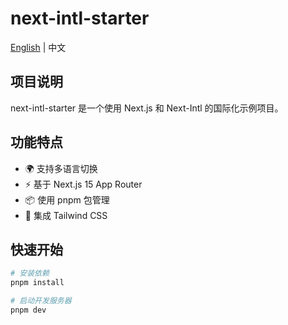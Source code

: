 # next-intl-starter

[English](./README.md) | 中文

## 项目说明

next-intl-starter 是一个使用 Next.js 和 Next-Intl 的国际化示例项目。

## 功能特点

- 🌍 支持多语言切换
- ⚡️ 基于 Next.js 15 App Router
- 📦 使用 pnpm 包管理
- 🎨 集成 Tailwind CSS

## 快速开始

```bash
# 安装依赖
pnpm install

# 启动开发服务器
pnpm dev
```
